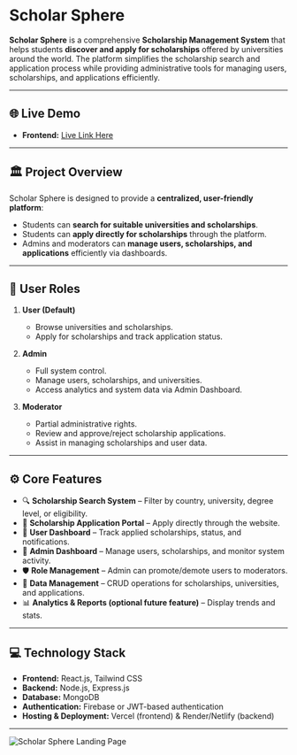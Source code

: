 # Scholar Sphere


**Scholar Sphere** is a comprehensive **Scholarship Management System** that helps students **discover and apply for scholarships** offered by universities around the world. The platform simplifies the scholarship search and application process while providing administrative tools for managing users, scholarships, and applications efficiently.

---

## 🌐 Live Demo

- **Frontend:** [Live Link Here](https://blood-bridge-4acbe.web.app/)  


---

## 🏛 Project Overview

Scholar Sphere is designed to provide a **centralized, user-friendly platform**:

- Students can **search for suitable universities and scholarships**.  
- Students can **apply directly for scholarships** through the platform.  
- Admins and moderators can **manage users, scholarships, and applications** efficiently via dashboards.

---

## 👥 User Roles

1. **User (Default)**
   - Browse universities and scholarships.
   - Apply for scholarships and track application status.

2. **Admin**
   - Full system control.
   - Manage users, scholarships, and universities.
   - Access analytics and system data via Admin Dashboard.

3. **Moderator**
   - Partial administrative rights.
   - Review and approve/reject scholarship applications.
   - Assist in managing scholarships and user data.

---

## ⚙️ Core Features

- 🔍 **Scholarship Search System** – Filter by country, university, degree level, or eligibility.  
- 📝 **Scholarship Application Portal** – Apply directly through the website.  
- 👤 **User Dashboard** – Track applied scholarships, status, and notifications.  
- 🧭 **Admin Dashboard** – Manage users, scholarships, and monitor system activity.  
- 🛡 **Role Management** – Admin can promote/demote users to moderators.  
- 💾 **Data Management** – CRUD operations for scholarships, universities, and applications.  
- 📊 **Analytics & Reports (optional future feature)** – Display trends and stats.

---

## 💻 Technology Stack

- **Frontend:** React.js, Tailwind CSS  
- **Backend:** Node.js, Express.js  
- **Database:** MongoDB  
- **Authentication:** Firebase or JWT-based authentication  
- **Hosting & Deployment:** Vercel (frontend) & Render/Netlify (backend)

---
![Scholar Sphere Landing Page](https://i.ibb.co.com/8DDR49Xp/full-page-snap-screenshot-3.png)
